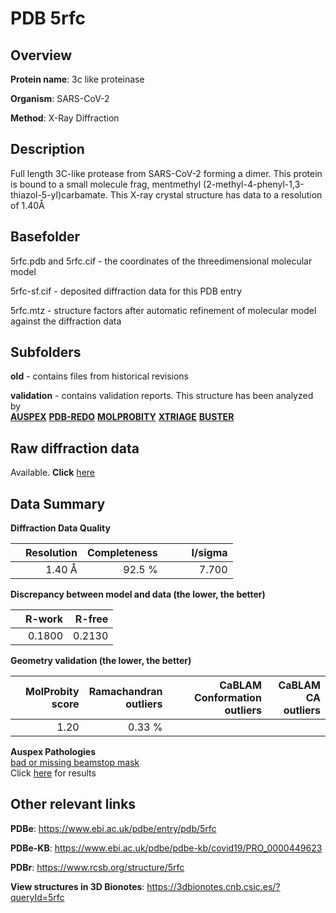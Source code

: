 # PDB 5rfc

## Overview

**Protein name**: 3c like proteinase

**Organism**: SARS-CoV-2

**Method**: X-Ray Diffraction

## Description

Full length 3C-like protease from SARS-CoV-2 forming a dimer. This protein is bound to a small molecule frag, mentmethyl (2-methyl-4-phenyl-1,3-thiazol-5-yl)carbamate. This X-ray crystal structure has data to a resolution of 1.40Å

## Basefolder

5rfc.pdb and 5rfc.cif - the coordinates of the threedimensional molecular model

5rfc-sf.cif - deposited diffraction data for this PDB entry

5rfc.mtz - structure factors after automatic refinement of molecular model against the diffraction data

## Subfolders



**old** - contains files from historical revisions

**validation** - contains validation reports. This structure has been analyzed by <br>[**AUSPEX**](https://github.com/thorn-lab/coronavirus_structural_task_force/tree/master/pdb/3c_like_proteinase/SARS-CoV-2/5rfc/validation/auspex) [**PDB-REDO**](https://github.com/thorn-lab/coronavirus_structural_task_force/tree/master/pdb/3c_like_proteinase/SARS-CoV-2/5rfc/validation/pdb-redo) [**MOLPROBITY**](https://github.com/thorn-lab/coronavirus_structural_task_force/tree/master/pdb/3c_like_proteinase/SARS-CoV-2/5rfc/validation/molprobity) [**XTRIAGE**](https://github.com/thorn-lab/coronavirus_structural_task_force/blob/master/pdb/3c_like_proteinase/SARS-CoV-2/5rfc/validation/Xtriage_output.log) [**BUSTER**](https://www.globalphasing.com/buster/wiki/index.cgi?Covid19Pdb5RFC)  



## Raw diffraction data

Available. **Click** [here](https://zenodo.org/record/3731318) 

## Data Summary
**Diffraction Data Quality**

|   | Resolution | Completeness| I/sigma |
|---|-------------:|----------------:|--------------:|
|   |1.40 Å|92.5  %|<img width=50/>7.700|

**Discrepancy between model and data (the lower, the better)**

|   | **R-work**| **R-free**   
|---|-------------:|----------------:|           
||  0.1800|  0.2130|

**Geometry validation (the lower, the better)**

|   |**MolProbity<br>score**| **Ramachandran<br>outliers** | **CaBLAM<br>Conformation outliers** | **CaBLAM<br>CA outliers** |
|---|-------------:|----------------:|----------------:|---------------:|
||  1.20|  0.33 %|||

**Auspex Pathologies**<br> [bad or missing beamstop mask](https://www.auspex.de/pathol/#2)<br>Click [here](https://github.com/thorn-lab/coronavirus_structural_task_force/blob/master/pdb/3c_like_proteinase/SARS-CoV-2/5rfc/validation/auspex/5rfc_auspex_comments.txt)  for results

 



## Other relevant links 
**PDBe**:  https://www.ebi.ac.uk/pdbe/entry/pdb/5rfc

**PDBe-KB**: https://www.ebi.ac.uk/pdbe/pdbe-kb/covid19/PRO_0000449623 
 
**PDBr**: https://www.rcsb.org/structure/5rfc 

**View structures in 3D Bionotes**: https://3dbionotes.cnb.csic.es/?queryId=5rfc

